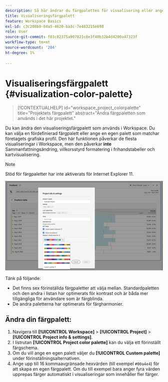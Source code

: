 ```yaml
---
description: Så här ändrar du färgpaletten för visualisering eller anger en egen anpassad färgpalett.
title: Visualiseringsfärgpalett
feature: Workspace Basics
exl-id: c3c208b9-84a5-4620-ba3c-7e483215e698
role: User
source-git-commit: f03c82375a907821c8e3f40b32b4d4200a47323f
workflow-type: tm+mt
source-wordcount: '204'
ht-degree: 1%

---
```


# Visualiseringsfärgpalett {#visualization-color-palette}

<!-- markdownlint-disable MD034 -->

>[!CONTEXTUALHELP]
>id="workspace_project_colorpalette"
>title="Projektets färgpalett"
>abstract="Ändra färgpaletten som används i det här projektet."

<!-- markdownlint-enable MD034 -->


Du kan ändra den visualiseringsfärgpalett som används i Workspace. Du kan välja en fördefinierad färgpalett eller ange en egen palett som matchar företagets grafiska profil. Den här funktionen påverkar de flesta visualiseringar i Workspace, men den påverkar **inte** Sammanfattningsändring, villkorsstyrd formatering i frihandstabeller och kartvisualisering.

>[!NOTE]
>
>Stöd för färgpaletter har inte aktiverats för Internet Explorer 11.

![Fönstret Projektinformation och inställningar.](assets/color-palettes.png)

Tänk på följande:

* Det finns sex förinställda färgpaletter att välja mellan. Standardpaletten och den andra i listan har optimerats för kontrast och är båda mer tillgängliga för användare som är färgblinda.
* De andra paletterna har optimerats för färgharmonier.

## Ändra din färgpalett:

1. Navigera till **[!UICONTROL Workspace]** > **[!UICONTROL Project]** > **[!UICONTROL Project info & settings]**.
1. I listrutan **[!UICONTROL Project color palette]** kan du välja ett förinställt färgschema.
1. Om du vill ange en egen palett väljer du **[!UICONTROL Custom palette]** under förinställningsalternativen.
1. Ange upp till 16 kommaavgränsade hexvärden (till exempel `#00a4e4`) för att skapa en egen färgpalett. Om du till exempel bara anger fyra värden upprepas färger automatiskt i visualiseringar som innehåller fler färger.
